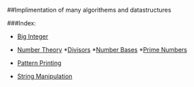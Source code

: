 ##Implimentation of many algorithems and datastructures

###Index:

+ [Big Integer](https://github.com/SH-anonta/CPP-Code-Snippets/tree/master/Big%20Integer)

+ [Number Theory](https://github.com/SH-anonta/CPP-Code-Snippets/tree/master/Number%20Theory)
*[Divisors](https://github.com/SH-anonta/CPP-Code-Snippets/tree/master/Number%20Theory/Divisors)
*[Number Bases](https://github.com/SH-anonta/CPP-Code-Snippets/tree/master/Number%20Theory/Number%20Bases)
*[Prime Numbers](https://github.com/SH-anonta/CPP-Code-Snippets/tree/master/Number%20Theory/Prime%20Numbers) 

+ [Pattern Printing](https://github.com/SH-anonta/CPP-Code-Snippets/tree/master/Pattern%20Printing)

+ [String Manipulation](https://github.com/SH-anonta/CPP-Code-Snippets/tree/master/String%20Manipulation)